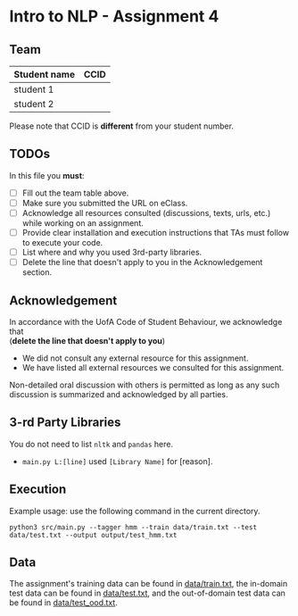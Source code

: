 # Intro to NLP - Assignment 4

## Team
|Student name| CCID |
|------------|------|
|student 1   |      |
|student 2   |      |

Please note that CCID is **different** from your student number.

## TODOs

In this file you **must**:
- [ ] Fill out the team table above. 
- [ ] Make sure you submitted the URL on eClass.
- [ ] Acknowledge all resources consulted (discussions, texts, urls, etc.) while working on an assignment.
- [ ] Provide clear installation and execution instructions that TAs must follow to execute your code.
- [ ] List where and why you used 3rd-party libraries.
- [ ] Delete the line that doesn't apply to you in the Acknowledgement section.

## Acknowledgement 
In accordance with the UofA Code of Student Behaviour, we acknowledge that  
(**delete the line that doesn't apply to you**)

- We did not consult any external resource for this assignment.
- We have listed all external resources we consulted for this assignment.

 Non-detailed oral discussion with others is permitted as long as any such discussion is summarized and acknowledged by all parties.

## 3-rd Party Libraries
You do not need to list `nltk` and `pandas` here.

* `main.py L:[line]` used `[Library Name]` for [reason].

## Execution
Example usage: use the following command in the current directory.

`python3 src/main.py --tagger hmm --train data/train.txt --test data/test.txt --output output/test_hmm.txt`

## Data

The assignment's training data can be found in [data/train.txt](data/train.txt), the in-domain test data can be found in [data/test.txt](data/test.txt), and the out-of-domain test data can be found in [data/test_ood.txt](data/test_ood.txt).

